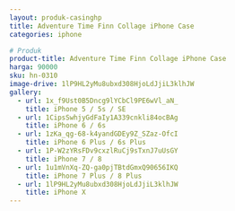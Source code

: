 ```yaml
---
layout: produk-casinghp
title: Adventure Time Finn Collage iPhone Case
categories: iphone

# Produk
product-title: Adventure Time Finn Collage iPhone Case
harga: 90000
sku: hn-0310
image-drive: 1lP9HL2yMu8ubxd308HjoLdJjiL3klhJW
gallery:
  - url: 1x_f9Ust0B5Dncg9lYCbCl9PE6wVl_aN_
    title: iPhone 5 / 5s / SE
  - url: 1CipsSwhjyGdFaIy1A339cnkli84ocBAg
    title: iPhone 6 / 6s
  - url: 1zKa_qg-68-k4yandGDEy9Z_SZaz-OfcI
    title: iPhone 6 Plus / 6s Plus
  - url: 1P-W2zYRsFDv9cxzlRuCj9sTxnJ7uUsGY
    title: iPhone 7 / 8
  - url: 1u1mVnXq-ZQ-ga0pjTBtdGmxQ90656IKQ
    title: iPhone 7 Plus / 8 Plus
  - url: 1lP9HL2yMu8ubxd308HjoLdJjiL3klhJW
    title: iPhone X
---
```

